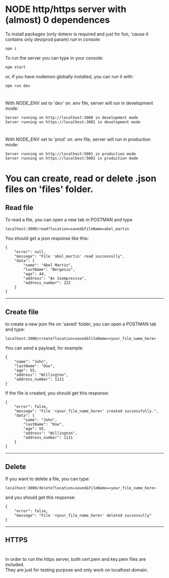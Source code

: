 # NODE http/https server with (almost) 0 dependences

To install packages (only dotenv is required and just for fun, 'cause it contains only dev/prod param)
run in console:
```
npm i
```

To run the server you can type in your console:
```
npm start
```
or, if you have nodemon globally installed, you can run it with:
```
npm run dev
```
#
With NODE_ENV set to 'dev' on .env file, server will run in development mode:
```
Server running on http://localhost:3000 in development mode
Server running on https://localhost:3001 in development mode
```
#
With NODE_ENV set to 'prod' on .env file, server will run in production mode:
```
Server running on http://localhost:5001 in production mode
Server running on https://localhost:5002 in production mode
```
#
# You can create, read or delete .json files on 'files' folder.

## Read file
To read a file, you can open a new tab in POSTMAN and type
```
localhost:3000/read?location=saved&fileName=abel_martin
```

You should get a json response like this:
```
{
    "error": null,
    "message": "File 'abel_martin' read successully",
    "data": {
        "name": "Abel Martin",
        "lastName": "Bergesio",
        "age": 44,
        "address": "Av Siempreviva",
        "address_number": 222
    }
}
```
---
## Create file

to create a new json file on 'saved' folder, you can open a POSTMAN tab and type:
```
localhost:3000/create?location=saved&fileName=<your_file_name_here>
```

You can send a payload, for example:
```
{
    "name": "John",
    "lastName": "Doe",
    "age": 55,
    "address": "Willington",
    "address_number": 1111
}
```
If the file is created, you should get this response:
```
{
    "error": false,
    "message": "File '<your_file_name_here>' created successfully.",
    "data": {
        "name": "John",
        "lastName": "Doe",
        "age": 55,
        "address": "Willington",
        "address_number": 1111
    }
}
```
---
## Delete
If you want to delete a file, you can type:
```
localhost:3000/delete?location=saved&fileName=<your_file_name_here>
```
and you should get this response:
```
{
    "error": false,
    "message": "File '<your_file_name_here>' deleted successully"
}
```
---
## HTTPS
#
In order to run the https server, both cert.pem and key.pem files are included.  
They are just for testing purpose and only work on localhost domain. 
